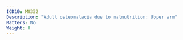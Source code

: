```yaml
---
ICD10: M8332
Description: "Adult osteomalacia due to malnutrition: Upper arm"
Matters: No
Weight: 0
---
```

